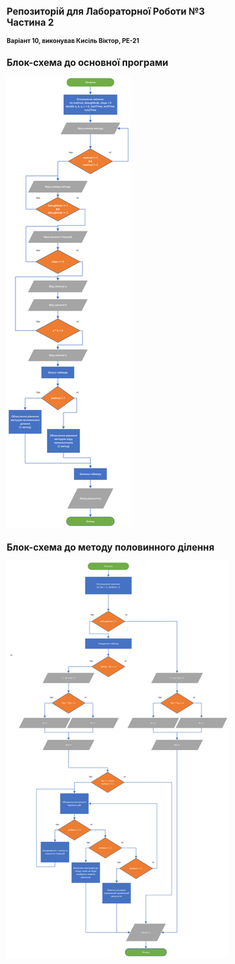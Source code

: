 ## Репозиторій для Лабораторної Роботи №3 Частина 2
#### Варіант 10, виконував Кисіль Віктор, РЕ-21

## Блок-схема до основної програми

![Alt text](/mainFunctionBlock.png?raw=true "Optional Title")

## Блок-схема до методу половинного ділення

![Alt text](/bisectionMethodBlock.png?raw=true "Optional Title")
